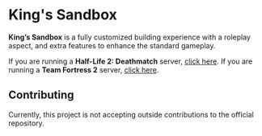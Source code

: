 # King's Sandbox

**King’s Sandbox** is a fully customized building experience with a roleplay aspect, and extra features to enhance the standard gameplay.

If you are running a **Half-Life 2: Deathmatch** server, [click here](https://github.com/rockzehh/kingssandbox/tree/master/hl2dm).
If you are running a **Team Fortress 2** server, [click here](https://github.com/rockzehh/kingssandbox/tree/master/tf2).

## Contributing
Currently, this project is not accepting outside contributions to the official repository.